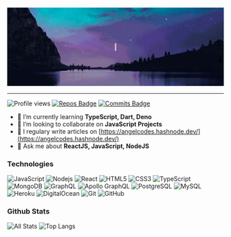 ![Hi, I'm Mathieu 👋 I'm a 🚀 French developer 🚀 I ❤️ Happy Hardcore ❤️](./src/images/typping.gif)

---

![Profile views](https://gpvc.arturio.dev/angelmtztrc) [![Repos Badge](https://badges.pufler.dev/repos/angelmtztrc)](https://badges.pufler.dev) [![Commits Badge](https://badges.pufler.dev/commits/monthly/angelmtztrc)](https://badges.pufler.dev)

- 🌱 I’m currently learning **TypeScript, Dart, Deno**
- 👯 I’m looking to collaborate on **JavaScript Projects**
- 📝 I regulary write articles on [https://angelcodes.hashnode.dev/](https://angelcodes.hashnode.dev/)
- 💬 Ask me about **ReactJS, JavaScript, NodeJS**

### Technologies

![JavaScript](https://img.shields.io/badge/-JavaScript-black?style=flat-square&logo=javascript) ![Nodejs](https://img.shields.io/badge/-Nodejs-black?style=flat-square&logo=Node.js) ![React](https://img.shields.io/badge/-React-black?style=flat-square&logo=react) ![HTML5](https://img.shields.io/badge/-HTML5-E34F26?style=flat-square&logo=html5&logoColor=white) ![CSS3](https://img.shields.io/badge/-CSS3-1572B6?style=flat-square&logo=css3) ![TypeScript](https://img.shields.io/badge/-TypeScript-007ACC?style=flat-square&logo=typescript) ![MongoDB](https://img.shields.io/badge/-MongoDB-black?style=flat-square&logo=mongodb) ![GraphQL](https://img.shields.io/badge/-GraphQL-E10098?style=flat-square&logo=graphql) ![Apollo GraphQL](https://img.shields.io/badge/-Apollo%20GraphQL-311C87?style=flat-square&logo=apollo-graphql) ![PostgreSQL](https://img.shields.io/badge/-PostgreSQL-336791?style=flat-square&logo=postgresql) ![MySQL](https://img.shields.io/badge/-MySQL-black?style=flat-square&logo=mysql) ![Heroku](https://img.shields.io/badge/-Heroku-430098?style=flat-square&logo=heroku) ![DigitalOcean](https://img.shields.io/badge/-Digital%20Ocean-darkblue?style=flat-square&logo=digitalocean) ![Git](https://img.shields.io/badge/-Git-black?style=flat-square&logo=git) ![GitHub](https://img.shields.io/badge/-GitHub-181717?style=flat-square&logo=github)

### Github Stats

![All Stats](https://github-readme-stats.vercel.app/api?username=angelmtztrc&show_icons=true&include_all_commits=true&count_private=true&hide=contribs) ![Top Langs](https://github-readme-stats.vercel.app/api/top-langs/?username=angelmtztrc&layout=compact)
